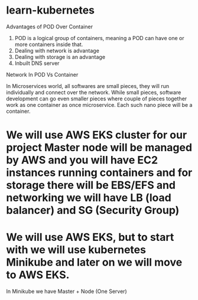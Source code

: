 # learn-kubernetes

Advantages of POD Over Container
1. POD is a logical group of containers, meaning a POD can have one or more containers inside that.
2. Dealing with network is advantage
3. Dealing with storage is an advantage
4. Inbuilt DNS server

Network In POD Vs Container

In Microservices world, all softwares are small pieces, they will run individually and connect over the network. While small pieces, software development can go even smaller pieces where couple of pieces together work as one container as once microservice. Each such nano piece will be a container.



# We will use AWS EKS cluster for our project Master node will be managed by AWS and you will have EC2 instances running containers and for storage there will be EBS/EFS and networking we will have LB (load balancer) and SG (Security Group)

# We will use AWS EKS, but to start with we will use kubernetes Minikube and later on we will move to AWS EKS.

In Minikube we have Master + Node (One Server)

